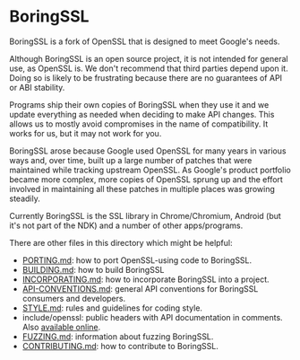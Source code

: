 # BoringSSL

BoringSSL is a fork of OpenSSL that is designed to meet Google's needs.

Although BoringSSL is an open source project, it is not intended for general
use, as OpenSSL is. We don't recommend that third parties depend upon it. Doing
so is likely to be frustrating because there are no guarantees of API or ABI
stability.

Programs ship their own copies of BoringSSL when they use it and we update
everything as needed when deciding to make API changes. This allows us to
mostly avoid compromises in the name of compatibility. It works for us, but it
may not work for you.

BoringSSL arose because Google used OpenSSL for many years in various ways and,
over time, built up a large number of patches that were maintained while
tracking upstream OpenSSL. As Google's product portfolio became more complex,
more copies of OpenSSL sprung up and the effort involved in maintaining all
these patches in multiple places was growing steadily.

Currently BoringSSL is the SSL library in Chrome/Chromium, Android (but it's
not part of the NDK) and a number of other apps/programs.

There are other files in this directory which might be helpful:

- [PORTING.md](/PORTING.md): how to port OpenSSL-using code to BoringSSL.
- [BUILDING.md](/BUILDING.md): how to build BoringSSL
- [INCORPORATING.md](/INCORPORATING.md): how to incorporate BoringSSL into a project.
- [API-CONVENTIONS.md](/API-CONVENTIONS.md): general API conventions for BoringSSL consumers and developers.
- [STYLE.md](/STYLE.md): rules and guidelines for coding style.
- include/openssl: public headers with API documentation in comments. Also [available online](https://commondatastorage.googleapis.com/chromium-boringssl-docs/headers.html).
- [FUZZING.md](/FUZZING.md): information about fuzzing BoringSSL.
- [CONTRIBUTING.md](/CONTRIBUTING.md): how to contribute to BoringSSL.
